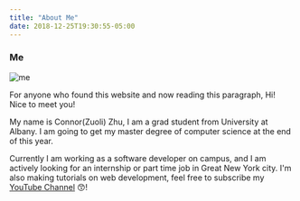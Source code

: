 ```yaml
---
title: "About Me"
date: 2018-12-25T19:30:55-05:00
---
```


### Me

![me](/images/me/me.jpg)


For anyone who found this website and now reading this paragraph, Hi! Nice to meet you!

My name is Connor(Zuoli) Zhu, I am a grad student from University at Albany. I am going to get my master degree of computer science at the end of this year.

Currently I am working as a software developer on campus, and I am actively looking for an internship or part time job in Great New York city. I'm also making tutorials on web development, feel free to subscribe my [YouTube Channel](<https://www.youtube.com/channel/UCDu3UHUOOxrHdB88u7WCyQQ>) :kissing_smiling_eyes:!
